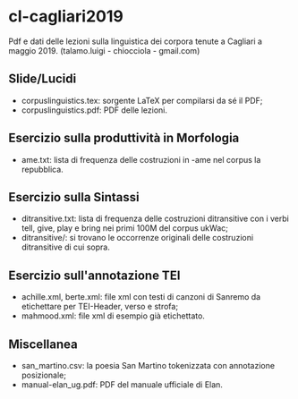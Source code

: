 # cl-cagliari2019
Pdf e dati delle lezioni sulla linguistica dei corpora tenute a Cagliari a maggio 2019. (talamo.luigi - chiocciola - gmail.com)

## Slide/Lucidi
- corpuslinguistics.tex: sorgente LaTeX per compilarsi da sé il PDF;
- corpuslinguistics.pdf: PDF delle lezioni.

## Esercizio sulla produttività in Morfologia
- ame.txt: lista di frequenza delle costruzioni in -ame nel corpus la repubblica.

## Esercizio sulla Sintassi
- ditransitive.txt: lista di frequenza delle costruzioni ditransitive con i verbi tell, give, play e bring nei primi 100M del corpus ukWac;
- ditransitive/: si trovano le occorrenze originali delle costruzioni ditransitive di cui sopra.

## Esercizio sull'annotazione TEI
- achille.xml, berte.xml: file xml con testi di canzoni di Sanremo da etichettare per TEI-Header, verso e strofa;
- mahmood.xml: file xml di esempio già etichettato.

## Miscellanea
- san_martino.csv: la poesia San Martino tokenizzata con annotazione posizionale;
- manual-elan_ug.pdf: PDF del manuale ufficiale di Elan.

